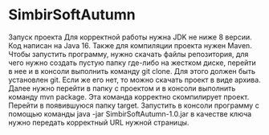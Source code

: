 # SimbirSoftAutumn
Запуск проекта
Для корректной работы нужна JDK не ниже 8 версии. Код написан на Java 16. Также для компиляции проекта нужен Maven. Чтобы запустить программу, нужно скачать файлы репозитория, для чего нужно создать пустую папку где-либо на жестком диске, перейти в нее и в консоли выполнить команду git clone. Для этого должен быть установлен git. Если же его нет, то можно скачать проект в виде архива.
Далее нужно перейти в папку с проектом и в консоли выполнить команду mvn package. Эта команда корректно скомпилирует проект.
Перейти в появившуюся папку target.
Запустить в консоли программу с помощью команды java -jar SimbirSoftAutumn-1.0.jar в качестве ключа нужно передать корректный URL нужной страницы.
